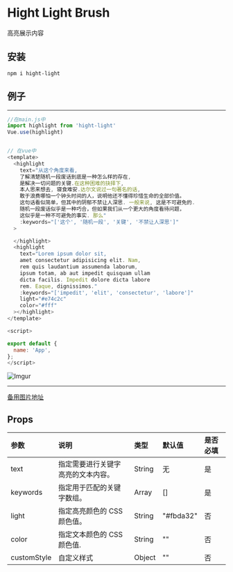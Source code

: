 # Hight Light Brush

高亮展示内容

## 安装

`npm i hight-light`

## 例子

---

```javascript
//在main.js中
import highlight from 'hight-light'
Vue.use(highlight)


// 在vue中
<template>
  <highlight
    text="从这个角度来看,
    了解清楚随机一段废话到底是一种怎么样的存在,
    是解决一切问题的关键.在这种困难的抉择下,
    本人思来想去, 寝食难安.达尔文说过一句著名的话,
    敢于浪费哪怕一个钟头时间的人，说明他还不懂得珍惜生命的全部价值。
    这句话看似简单，但其中的阴郁不禁让人深思. 一般来说, 这是不可避免的.
    随机一段废话似乎是一种巧合，但如果我们从一个更大的角度看待问题，
    这似乎是一种不可避免的事实. 那么"
    :keywords="['这个', '随机一段', '关键', '不禁让人深思']"
  >

  </highlight>
  <highlight
    text="Lorem ipsum dolor sit,
    amet consectetur adipisicing elit. Nam,
    rem quis laudantium assumenda laborum,
    ipsum totam, ab aut impedit quisquam ullam
    dicta facilis. Impedit dolore dicta labore
    rem. Eaque, dignissimos."
    :keywords="['impedit', 'elit', 'consectetur', 'labore']"
    light="#e74c2c"
    color="#fff"
  ></highlight>
</template>

<script>

export default {
  name: 'App',
};
</script>
```


![Imgur](https://i.imgur.com/9wEfv4h.png)

---

[备用图片地址](https://imgur.com/a/s5cZgL9)

## Props

| 参数        | 说明                               | 类型   | 默认值    | 是否必填 |
| :---------- | :--------------------------------- | :----- | :-------- | :------- |
| text        | 指定需要进行关键字高亮的文本内容。 | String | 无        | 是       |
| keywords    | 指定用于匹配的关键字数组。         | Array  | []        | 是       |
| light       | 指定高亮颜色的 CSS 颜色值。        | String | "#fbda32" | 否       |
| color       | 指定文本颜色的 CSS 颜色值.         | String | ""        | 否       |
| customStyle | 自定义样式                         | Object | ""        | 否       |
